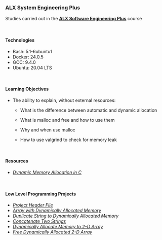 ### [ALX](https://www.alxafrica.com/) System Engineering Plus

Studies carried out in the **[ALX Software Engineering Plus](https://www.alxafrica.com/software-engineering-plus/)** course

<br />

#### Technologies

* Bash:		5.1-6ubuntu1
* Docker:	24.0.5
* GCC:		9.4.0
* Ubuntu:	20.04 LTS

<br />

#### Learning Objectives

* The ability to explain, without external resources:
	* What is the difference between automatic and dynamic allocation

	* What is malloc and free and how to use them

	* Why and when use malloc

	* How to use valgrind to check for memory leak

<br />

#### Resources

* _[Dynamic Memory Allocation in C](https://www.youtube.com/watch?v=xDVC3wKjS64)_

<br />

#### Low Level Programming Projects
* _[Project Header File](main.h)_
* _[Array with Dynamically Allocated Memory](0-create_array.c)_
* _[Duplicate String to Dynamically Allocated Memory](1-strdup.c)_
* _[Concatenate Two Strings](2-str_concat.c)_
* _[Dynamically Allocate Memory to 2-D Array](3-alloc_grid.c)_
* _[Free Dynamically Allocated 2-D Array](4-free_grid.c)_

<br />
